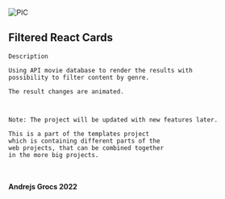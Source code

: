 

![PIC](https://blogs.mulesoft.com/wp-content/uploads/api-connect-devices.png)


## Filtered React Cards

```
Description

Using API movie database to render the results with
possibility to filter content by genre.

The result changes are animated.



Note: The project will be updated with new features later.

This is a part of the templates project
which is containing different parts of the 
web projects, that can be combined together
in the more big projects.



```

#### Andrejs Grocs 2022
